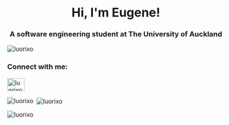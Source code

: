 <h1 align="center">Hi, I'm Eugene!</h1>
<h3 align="center">A software engineering student at The University of Auckland</h3>

<p align="left"> <img src="https://komarev.com/ghpvc/?username=luorixo&label=Profile%20views&color=0e75b6&style=flat" alt="luorixo" /> </p>

<h3 align="left">Connect with me:</h3>
<p align="left">
<a href="https://linkedin.com/in/luorixo" target="blank"><img align="center" src="https://raw.githubusercontent.com/rahuldkjain/github-profile-readme-generator/master/src/images/icons/Social/linked-in-alt.svg" alt="luorixo" height="30" width="40" /></a>
</p>

<p><img align="left" src="https://github-readme-stats.vercel.app/api/top-langs?username=luorixo&show_icons=true&locale=en&layout=compact" alt="luorixo" /></p>

<p>&nbsp;<img align="center" src="https://github-readme-stats.vercel.app/api?username=luorixo&show_icons=true&locale=en" alt="luorixo" /></p>

<p><img align="center" src="https://github-readme-streak-stats.herokuapp.com/?user=luorixo&" alt="luorixo" /></p>

<!--
**luorixo/luorixo** is a ✨ _special_ ✨ repository because its `README.md` (this file) appears on your GitHub profile.

Here are some ideas to get you started:

- 🔭 I’m currently working on ...
- 🌱 I’m currently learning ...
- 👯 I’m looking to collaborate on ...
- 🤔 I’m looking for help with ...
- 💬 Ask me about ...
- 📫 How to reach me: ...
- 😄 Pronouns: ...
- ⚡ Fun fact: ...
-->
